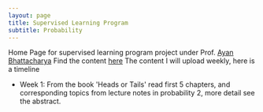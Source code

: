 ```yaml
---
layout: page
title: Supervised Learning Program
subtitle: Probability
---
```

Home Page for supervised learning program project under Prof. [Ayan Bhattacharya](https://sites.google.com/site/bhattacharya90ayan) 
Find the content [here](/main.pdf)
The content I will upload weekly, here is a timeline
- Week 1: From the book 'Heads or Tails' read first 5 chapters, and corresponding topics from lecture notes in probability 2, more detail see the abstract.

